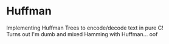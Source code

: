 # Huffman
Implementing Huffman Trees to encode/decode text in pure C!   
Turns out I'm dumb and mixed Hamming with Huffman... oof
